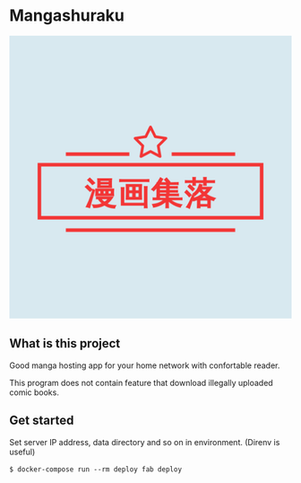 # Mangashuraku

![Mangashuraku](https://github.com/k5trismegistus/mangashuraku/blob/master/static/logo.png)

## What is this project

Good manga hosting app for your home network with confortable reader.

This program does not contain feature that download illegally uploaded comic books.

## Get started

Set server IP address, data directory and so on in environment.
(Direnv is useful)

```
$ docker-compose run --rm deploy fab deploy
```